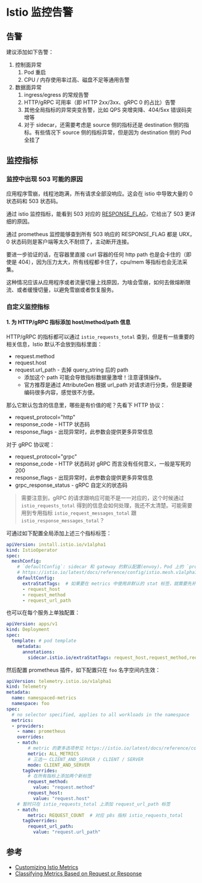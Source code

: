 # Istio 监控告警

## 告警

建议添加如下告警：

1. 控制面异常
    1. Pod 重启
    2. CPU / 内存使用率过高、磁盘不足等通用告警
2. 数据面异常
    1. ingress/egress 的常规告警
    2. HTTP/gRPC 可用率（即 HTTP 2xx/3xx、gRPC 0 的占比）告警
    3. 其他全局指标的异常突变告警，比如 QPS 突增突降、404/5xx 错误码突增等
    4. 对于 sidecar，还需要考虑是 source 侧的指标还是 destination 侧的指标。有些情况下 source 侧的指标异常，但是因为 destination 侧的 Pod 全挂了

## 监控指标

### 监控中出现 503 可能的原因

应用程序雪崩，线程池跑满，所有请求全部没响应。这会在 istio 中导致大量的 0 状态码和 503 状态码。

通过 istio 监控指标，能看到 503 对应的 [RESPONSE_FLAG](https://www.envoyproxy.io/docs/envoy/v1.21.1/configuration/observability/access_log/usage#config-access-log-format-response-flags)，它给出了 503 更详细的原因。

通过 prometheus 监控能够查到所有 503 响应的 RESPONSE_FLAG 都是 URX，0 状态码则是客户端等太久不耐烦了，主动断开连接。

要进一步验证的话，在容器里直接 curl 容器的任何 http path 也是会卡住的（即使是 404），因为压力太大，所有线程都卡住了，cpu/mem 等指标也会无法采集。

这种情况应该从应用程序或者流量切量上找原因，为啥会雪崩，如何去做熔断限流、或者缓慢切量，以避免雪崩或者恢复服务。


### 自定义监控指标

#### 1. 为 HTTP/gRPC 指标添加 host/method/path 信息

HTTP/gRPC 的指标都可以通过 `istio_requests_total` 查到，但是有一些重要的相关信息，Istio 默认不会放到指标里面：

- request.method
- request.host
- request.url_path - 去掉 query_string 后的 path
  - 添加这个 path 可能会导致指标数据量激增！注意谨慎操作。
  - 官方推荐是通过 AttributeGen 根据 url_path 对请求进行分类，但是要硬编码很多内容，感觉很不方便。

那么它默认包含的信息里，哪些是有价值的呢？先看下 HTTP 协议：

- request_protocol="http"
- response_code - HTTP 状态码
- response_flags - 出现异常时，此参数会提供更多异常信息

对于 gRPC 协议呢：

- request_protocol="grpc"
- response_code - HTTP 状态码对 gRPC 而言没有任何意义，一般是写死的 200
- response_flags - 出现异常时，此参数会提供更多异常信息
- grpc_response_status - gRPC 自定义的状态码

>需要注意到，gRPC 的请求跟响应可能不是一一对应的，这个时候通过 `istio_requests_total` 得到的信息会如何处理，我还不太清楚。可能需要用到专用指标 `istio_request_messages_total` 跟 `istio_response_messages_total`？


可通过如下配置全局添加上述三个指标标签：

```yaml
apiVersion: install.istio.io/v1alpha1
kind: IstioOperator
spec:
  meshConfig:
    # `defaultConfig`: sidecar 和 gateway 的默认配置(envoy)，Pod 上的 `proxy.istio.io/config` 注解可以覆盖此默认值
    # https://istio.io/latest/docs/reference/config/istio.mesh.v1alpha1/#ProxyConfig
    defaultConfig:
      extraStatTags:  # 如果要在 metrics 中使用非默认的 stat 标签，就需要先补充到这
      - request_host
      - request_method
      - request_url_path
```

也可以在每个服务上单独配置：

```yaml
apiVersion: apps/v1
kind: Deployment
spec:
  template: # pod template
    metadata:
      annotations:
        sidecar.istio.io/extraStatTags: request_host,request_method,request_url_path
```

然后配置 prometheus 插件，如下配置只在 `foo` 名字空间内生效：

```yaml
apiVersion: telemetry.istio.io/v1alpha1
kind: Telemetry
metadata:
  name: namespaced-metrics
  namespace: foo
spec:
  # no selector specified, applies to all workloads in the namespace
  metrics:
  - providers:
    - name: prometheus
    overrides:
    - match:
        # metric 的更多选项参见 https://istio.io/latest/docs/reference/config/telemetry/#MetricSelector-IstioMetric
        metric: ALL_METRICS
        # 三选一 CLIENT_AND_SERVER / CLIENT / SERVER
        mode: CLIENT_AND_SERVER
      tagOverrides:
        # 在所有指标上添加两个新标签
        request_method:
          value: "request.method"
        request_host:
          value: "request.host"
    # 暂时只在 istio_requests_total 上添加 request_url_path 标签
    - match:
        metric: REQUEST_COUNT  # 对应 p8s 指标 istio_requests_total
      tagOverrides:
        request_url_path:
          value: "request.url_path"
```


## 参考

- [Customizing Istio Metrics](https://istio.io/latest/docs/tasks/observability/metrics/customize-metrics/)
- [Classifying Metrics Based on Request or Response](https://istio.io/latest/docs/tasks/observability/metrics/classify-metrics/)
